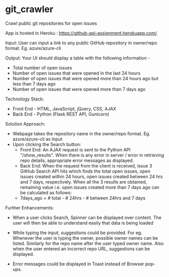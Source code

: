 # git_crawler
Crawl public git repositories for open issues

App is hosted in Heroku : https://github-api-assignment.herokuapp.com/

Input: 
User can input a link to any public GitHub repository in owner/repo format. Eg. azure/azure-cli

Output:
Your UI should display a table with the following information -

- Total number of open issues 
- Number of open issues that were opened in the last 24 hours 
- Number of open issues that were opened more than 24 hours ago but less than 7 days ago 
- Number of open issues that were opened more than 7 days ago

Technology Stack:
- Front End - HTML, JavaScript, jQuery, CSS, AJAX
- Back End - Python (Flask REST API, Gunicorn)

Solution Approach:

- Webpage takes the repository name in the owner/repo format. Eg. azure/azure-cli as Input
- Upon clicking the Search button:
   - Front End: An AJAX request is sent to the Python API "/show_results". When there is any error in server / error in retrieving repo details, appropriate error messages as displayed.
   - Back End: When the request from the client is received, issue 3 GitHub Search API hits which finds the total open issues, open issues created within 24 hours, open issues created between 24 hrs and 7 days, respectively. When all the 3 results are obtained, remaining value i.e. open issues created more than 7 days ago can be calculated as follows:
   - 7days_ago = # total - # 24hrs - # between 24hrs and 7 days    
   
Further Enhancements:
- When a user clicks Search, Spinner can be displayed over content. The user will then be able to understand easily that data is being loaded

- While typing the input, suggestions could be provided. For eg. Whenever the user is typing the owner, possible owner names can be listed. Similarly for the repo name after the user typed owner name. Also when the user entered an incorrect repo URL, suggestions can be displayed.

- Error messages could be displayed in Toast instead of Browser pop-ups.


